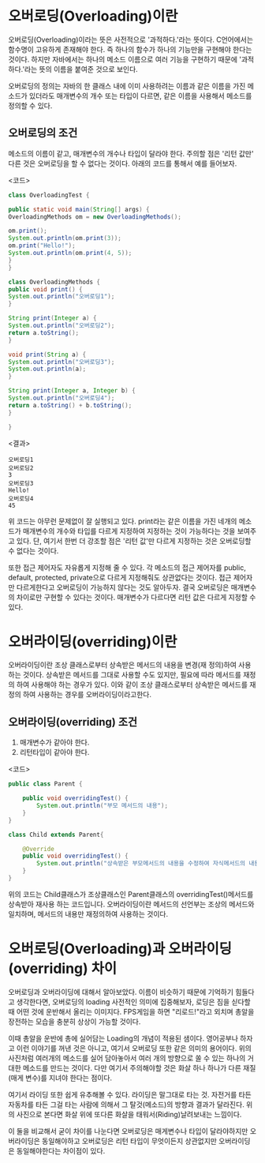 # 오버로딩(Overloading)이란
오버로딩(Overloading)이라는 뜻은 사전적으로 '과적하다.'라는 뜻이다. C언어에서는 함수명이 고유하게 존재해야 한다. 즉 하나의 함수가 하나의 기능만을 구현해야 한다는 것이다. 하지만 자바에서는 하나의 메소드 이름으로 여러 기능을 구현하기 때문에 '과적하다.'라는 뜻의 이름을 붙여준 것으로 보인다.



오버로딩의 정의는 자바의 한 클래스 내에 이미 사용하려는 이름과 같은 이름을 가진 메소드가 있더라도 매개변수의 개수 또는 타입이 다르면, 같은 이름을 사용해서 메소드를 정의할 수 있다.

## 오버로딩의 조건
메소드의 이름이 같고, 매개변수의 개수나 타입이 달라야 한다. 주의할 점은 '리턴 값만' 다른 것은 오버로딩을 할 수 없다는 것이다. 아래의 코드를 통해서 예를 들어보자.



<코드>
```java
class OverloadingTest {

public static void main(String[] args) {
OverloadingMethods om = new OverloadingMethods();

om.print();
System.out.println(om.print(3));
om.print("Hello!");
System.out.println(om.print(4, 5));
}
}

class OverloadingMethods {
public void print() {
System.out.println("오버로딩1");
}

String print(Integer a) {
System.out.println("오버로딩2");
return a.toString();
}

void print(String a) {
System.out.println("오버로딩3");
System.out.println(a);
}

String print(Integer a, Integer b) {
System.out.println("오버로딩4");
return a.toString() + b.toString();
}

}

```

<결과>
```
오버로딩1
오버로딩2
3
오버로딩3
Hello!
오버로딩4
45
```


위 코드는 아무런 문제없이 잘 실행되고 있다. print라는 같은 이름을 가진 네개의 메소드가 매개변수의 개수와 타입를 다르게 지정하여 지정하는 것이 가능하다는 것을 보여주고 있다. 단, 여기서 한번 더 강조할 점은 '리턴 값'만 다르게 지정하는 것은 오버로딩할 수 없다는 것이다.

또한 접근 제어자도 자유롭게 지정해 줄 수 있다. 각 메소드의 접근 제어자를 public, default, protected, private으로 다르게 지정해줘도 상관없다는 것이다. 접근 제어자만 다르게한다고 오버로딩이 가능하지 않다는 것도 알아두자. 결국 오버로딩은 매개변수의 차이로만 구현할 수 있다는 것이다. 매개변수가 다르다면 리턴 값은 다르게 지정할 수 있다.

# 오버라이딩(overriding)이란
오버라이딩이란 조상 클래스로부터 상속받은 메서드의 내용을 변경(재 정의)하여 사용하는 것이다. 상속받은 메서드를 그대로 사용할 수도 있지만, 필요에 따라 메서드를 재정의 하여 사용해야 하는 경우가 있다. 이와 같이 조상 클래스로부터 상속받은 메서드를 재정의 하여 사용하는 경우를 오버라이딩이라고한다.

## 오버라이딩(overriding) 조건
1. 매개변수가 같아야 한다.
2. 리턴타입이 같아야 한다.

<코드>
```java
public class Parent {

    public void overridingTest() {
        System.out.println("부모 메서드의 내용");
    }
}

class Child extends Parent{

    @Override
    public void overridingTest() {
        System.out.println("상속받은 부모메서드의 내용을 수정하여 자식메서드의 내용으로 재사용");
    }
}
```

위의 코드는 Child클래스가 조상클래스인 Parent클래스의 overridingTest()메서드를 상속받아 재사용 하는 코드입니다. 오버라이딩이란 메서드의 선언부는 조상의 메서드와 일치하며, 메서드의 내용만 재정의하여 사용하는 것이다.

# 오버로딩(Overloading)과 오버라이딩(overriding) 차이
오버로딩과 오버라이딩에 대해서 알아보았다. 이름이 비슷하기 때문에 기억하기 힘들다고 생각한다면, 오버로딩의 loading 사전적인 의미에 집중해보자, 로딩은 짐을 싣다할 때 어떤 것에 운반해서 올리는 이미지다. FPS게임을 하면 "리로드!"라고 외치며 총알을 장전하는 모습을 충분히 상상이 가능할 것이다.

이때 총알을 운반에 총에 실어담는 Loading의 개념이 적용된 샘이다. 영어공부나 하자고 이런 이야기를 꺼낸 것은 아니고, 여기서 오버로딩 또한 같은 의미의 용어이다. 위의 사진처럼 여러개의 메소드를 실어 담아놓아서 여러 개의 방향으로 쏠 수 있는 하나의 거대한 메소드를 만드는 것이다. 다만 여기서 주의해야할 것은 화살 하나 하나가 다른 재질(매게 변수)를 지녀야 한다는 점이다.

여기서 라이딩 또한 쉽게 유추해볼 수 있다. 라이딩은 말그대로 타는 것. 자전거를 타든 자동차를 타든 그걸 타는 사람에 의해서 그 탈것(메소드)의 방향과 결과가 달라진다. 위의 사진으로 본다면 화살 위에 또다른 화살을 태워서(Riding)날려보내는 느낌이다.

이 둘을 비교해서 굳이 차이를 나눈다면 오버로딩은 매게변수나 타입이 달라야하지만 오버라이딩은 동일해야하고 오버로딩은 리턴 타입이 무엇이든지 상관없지만 오버라이딩은 동일해야한다는 차이점이 있다.
